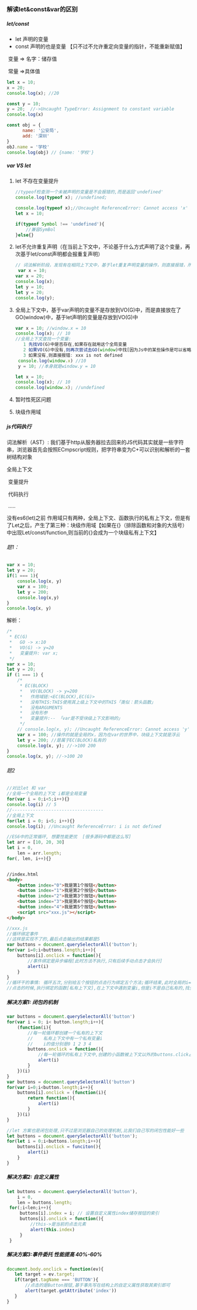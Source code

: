 ### 解读let&amp;const&amp;var的区别

##### let/const

+ let 声明的变量
+ const 声明的也是变量 【只不过不允许重定向变量的指针，不能重新赋值】

​    变量 => 名字：储存值

​    常量 =>具体值

```js
let x = 10;
x = 20;
console.log(x); //20

const y = 10;
y = 20;  //->Uncaught TypeError: Assignment to constant variable
console.log(x)

const obj = {
      name: '公安局',
      add: '深圳'
}
obJ.name = '学校'
console.log(obj) // {name: '学校'}
```

##### var VS let

1. let 不存在变量提升

   ```js
   //typeof检查测一个未被声明的变量是不会报错的,而是返回'undefined'
   console.log(typeof x); //undefined;
   
   console.log(typeof x);//Uncaught ReferenceError: Cannot access 'x' before initialization
   let x = 10;
   
   if(typeof Symbol !== 'undefined'){
       //兼容SymBol
   }else{}
   ```

   

2. let不允许重复声明（在当前上下文中，不论基于什么方式声明了这个变量，再次基于let/const声明都会报重复声明）

   ```javascript
   // 词法解析阶段，发现有在相同上下文中，基于let重复声明变量的操作，则直接报错，所有代码都不会执行 Uncaught SyntaxError: Identifier 'y' has already been declared
    var x = 10;
   var x = 20;
   console.log(x);
   let y = 10;
   let y = 20;
   console.log(y);
   ```

   

3. 全局上下文中，基于var声明的变量不是存放到VO(G)中，而是直接放在了GO(window)中，基于let声明的变量是存放到VO(G)中 

   ```js
   var x = 10; //window.x = 10
   console.log(x); // 10
   //全局上下文查找一个变量:
      1 先找VO(G)中是否存在,如果存在就用这个全局变量
      2 如果VO(G)中没有,则再次尝试去GO(window)中找[因为Js中的某些操作是可以省略window],如果有就是获取某个属性的值
      3 如果没有,则直接报错: xxx is not defined
    console.log(window.x) //10
    y = 10; //本身就是window.y = 10
   
   let x = 10;
   console.log(x); // 10
   console.log(window.x); //undefined
   ```

4. 暂时性死区问题

5. 块级作用域

##### js代码执行

词法解析（AST）: 我们基于http从服务器拉去回来的JS代码其实就是一些字符串，浏览器首先会按照ECmpscript规则，把字符串变为C+可以识别和解析的一套树结构对象

全局上下文

​      变量提升

​      代码执行

​      .....

没有es6(let)之前 作用域只有两种，全局上下文、函数执行的私有上下文，但是有了Let之后，产生了第三种：块级作用域【如果在{}（排除函数和对象的大括号）中出现Let/const/function,则当前的{}会成为一个块级私有上下文】

###### 题1：

```javascript
var x = 10;
let y = 20;
if(1 === 1){
    console.log(x, y)
    var x = 100;
    let y = 200;
    console.log(x,y)
}
console.log(x, y)
```

解析：

```js
/*
 * EC(G)
 *   GO -> x:10
 *   VO(G) -> y=20
 *   变量提升: var x;
 */
var x = 10;
let y = 20;
if (1 === 1) {
    /*
     * EC(BLOCK)
     *   VO(BLOCK) -> y=200
     *   作用域链:<EC(BLOCK),EC(G)>
     *   没有THIS:THIS使用其上级上下文中的THIS「类似：箭头函数」
     *   没有ARGUMENTS
     *   没有形参
     *   变量提升:-- 「var是不受块级上下文影响的」
     */
    // console.log(x, y); //Uncaught ReferenceError: Cannot access 'y' before initialization
    var x = 100; //操作的就是全局的x，因为在var的世界中，块级上下文就是浮云
    let y = 200; //是属于EC(BLOCK)私有的
    console.log(x, y); //->100 200
}
console.log(x, y); //->100 20

```

###### 题2

```js
//对比let 和 var
//全局一个全局的上下文 i都是全局变量
for(var i = 0;i<5;i++){}
console.log(i) // 5
//-----------------------------------
//全局上下文
for(let i = 0; i<5; i++){}
console.log(i); //Uncaught ReferenceError: i is not defined

//ES6中的正常循环, 想要性能更优  [很多源码中都是这么写]
let arr = [10, 20, 30]
let i = 0,
    len = arr.length;
for(, len, i++){}
```

```html

//index.html
<body>
    <button index="0">我是第1个按钮</button>
    <button index="1">我是第2个按钮</button>
    <button index="2">我是第3个按钮</button>
    <button index="3">我是第4个按钮</button>
    <button index="4">我是第5个按钮</button>
    <script src="xxx.js"></script>
</body>
```

```javascript
//xxx.js
//循环绑定事件
//这样是实现不了的,最后点击输出的结果都是5
var buttons = document.querySelectorAll('button');
for(var i=0;i<buttons.length;i++){
    buttons[i].onclick = function(){
        //事件绑定是异步编程[此时方法不执行,只有后续手动点击才会执行]
        alert(i)
    }
}
//循环干的事情: 循环五次,分别给五个按钮的点击行为绑定五个方法;循环结束,此时全局的i=5;
//点击的时候,执行绑定的函数[私有上下文],在上下文中遇到变量i,但是i不是自己私有的,找全局的,也就是5
```

##### 解决方案1: 闭包的机制

```js
var buttons = document.querySelectorAll('button')
for(var i = 0; i< button.length;i++){
    (function(i){
        //每一轮循环都创建一个私有的上下文
        //    私有上下文中有一个私有变量i
        //    i的值分别是0 1 2 3 4
        buttons.onclick = function(){
            //每一轮循环的私有上下文中,创建的小函数被上下文以外的buttons.click占用,形成闭包
            alert(i)
        }
    })(i)
}
var buttons = document.querySelectorAll('button')
for(var i=0;i<button.length;i++){
    buttons[i].onclick = (function(i){
        return function(){
            alert(i)
        }
    })(i)
}

//let 方案也是闭包处理,只不过是浏览器自己的处理机制,比我们自己写的闭包性能好一些
let buttons = document.querySelectorAll('button');
for(let i = 0;i<buttons.length;i++){
    buttons[i].onclick = funciton(){
        alert(i)
    }
}
```

##### 解决方案2: 自定义属性

```js
let buttons = document.querySelectorAll('button'),
    i = 0,
    len = buttons.length;
 for(;i<len;i++){
     buttons[i].index = i; // 设置自定义属性index储存按钮的索引
     buttons[i].onclick = function(){
         //this->是当前的点击元素
         alert(this.index)
     }
 }
```

##### 解决方案3:事件委托 性能提高 40%-60%

```javascript
document.body.onclick = function(ev){
   let target = ev.target;
   if(target.tagName === 'BUTTON'){
       //点击的是Button按钮,基于事先写在结构上的自定义属性获取其索引即可
       alert(target.getAttribute('index'))
   }
}
```







